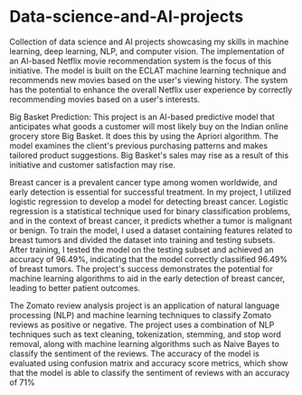 # Data-science-and-AI-projects
Collection of data science and AI projects showcasing my skills in machine learning, deep learning, NLP, and computer vision.
The implementation of an AI-based Netflix movie recommendation system is the focus of this initiative. The model is built on the ECLAT machine learning technique and recommends new movies based on the user's viewing history. The system has the potential to enhance the overall Netflix user experience by correctly recommending movies based on a user's interests.

Big Basket Prediction: This project is an AI-based predictive model that anticipates what goods a customer will most likely buy on the Indian online grocery store Big Basket. It does this by using the Apriori algorithm. The model examines the client's previous purchasing patterns and makes tailored product suggestions. Big Basket's sales may rise as a result of this initiative and customer satisfaction may rise.

Breast cancer is a prevalent cancer type among women worldwide, and early detection is essential for successful treatment. In my project, I utilized logistic regression to develop a model for detecting breast cancer. Logistic regression is a statistical technique used for binary classification problems, and in the context of breast cancer, it predicts whether a tumor is malignant or benign. To train the model, I used a dataset containing features related to breast tumors and divided the dataset into training and testing subsets. After training, I tested the model on the testing subset and achieved an accuracy of 96.49%, indicating that the model correctly classified 96.49% of breast tumors. The project's success demonstrates the potential for machine learning algorithms to aid in the early detection of breast cancer, leading to better patient outcomes.

The Zomato review analysis project is an application of natural language processing (NLP) and machine learning techniques to classify Zomato reviews as positive or negative. The project uses a combination of NLP techniques such as text cleaning, tokenization, stemming, and stop word removal, along with machine learning algorithms such as Naive Bayes to classify the sentiment of the reviews. The accuracy of the model is evaluated using confusion matrix and accuracy score metrics, which show that the model is able to classify the sentiment of reviews with an accuracy of 71%
